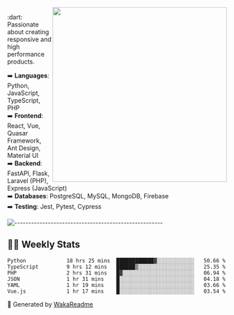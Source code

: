 <img src="https://github-readme-stats.vercel.app/api?username=iguit0&show_icons=true&include_all_commits=true&count_private=true&theme=dracula" min-width="400px" max-width="400px" width="400px" align="right" />

<p align="left"> 
  :dart: Passionate about creating responsive and high performance products.
</p>

<p align="left">
  ➡️ <strong>Languages</strong>: Python, JavaScript, TypeScript, PHP<br>
  ➡️ <strong>Frontend</strong>: React, Vue, Quasar Framework, Ant Design, Material UI<br>
  ➡️ <strong>Backend</strong>: FastAPI, Flask, Laravel (PHP), Express (JavaScript)<br>
  ➡️ <strong>Databases</strong>: PostgreSQL, MySQL, MongoDB, Firebase<br>
  ➡️ <strong>Testing</strong>: Jest, Pytest, Cypress<br>
</p>

![-----------------------------------------------------](https://raw.githubusercontent.com/andreasbm/readme/master/assets/lines/vintage.png)

## :man_technologist: Weekly Stats
<!--START_SECTION:waka-->

```text
Python             18 hrs 25 mins  ████████████▓░░░░░░░░░░░░   50.66 %
TypeScript         9 hrs 12 mins   ██████▒░░░░░░░░░░░░░░░░░░   25.35 %
PHP                2 hrs 31 mins   █▓░░░░░░░░░░░░░░░░░░░░░░░   06.94 %
JSON               1 hr 31 mins    █░░░░░░░░░░░░░░░░░░░░░░░░   04.18 %
YAML               1 hr 19 mins    █░░░░░░░░░░░░░░░░░░░░░░░░   03.66 %
Vue.js             1 hr 17 mins    █░░░░░░░░░░░░░░░░░░░░░░░░   03.54 %
```

<!--END_SECTION:waka-->

🚀 Generated by [WakaReadme](https://github.com/athul/waka-readme)
